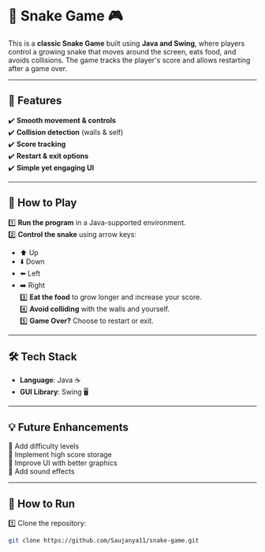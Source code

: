 # 🐍 Snake Game 🎮  

This is a **classic Snake Game** built using **Java and Swing**, where players control a growing snake that moves around the screen, eats food, and avoids collisions. The game tracks the player's score and allows restarting after a game over.  

---

## 🔹 Features  
✔️ **Smooth movement & controls**  
✔️ **Collision detection** (walls & self)  
✔️ **Score tracking**  
✔️ **Restart & exit options**  
✔️ **Simple yet engaging UI**  

---

## 🚀 How to Play  
1️⃣ **Run the program** in a Java-supported environment.  
2️⃣ **Control the snake** using arrow keys:  
   - ⬆️ Up  
   - ⬇️ Down  
   - ⬅️ Left  
   - ➡️ Right  
3️⃣ **Eat the food** to grow longer and increase your score.  
4️⃣ **Avoid colliding** with the walls and yourself.  
5️⃣ **Game Over?** Choose to restart or exit.  

---

## 🛠️ Tech Stack  
- **Language**: Java ☕  
- **GUI Library**: Swing 🖥️  

---

## 💡 Future Enhancements  
🔹 Add difficulty levels  
🔹 Implement high score storage  
🔹 Improve UI with better graphics  
🔹 Add sound effects  

---

## 📌 How to Run  
1️⃣ Clone the repository:  
```sh
git clone https://github.com/Saujanya11/snake-game.git

